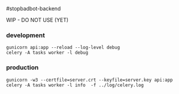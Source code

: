 #stopbadbot-backend

WIP - DO NOT USE (YET)


### development
```
gunicorn api:app --reload --log-level debug
celery -A tasks worker -l debug  
```

### production

```
gunicorn -w3 --certfile=server.crt --keyfile=server.key api:app
celery -A tasks worker -l info  -f ../log/celery.log
```
